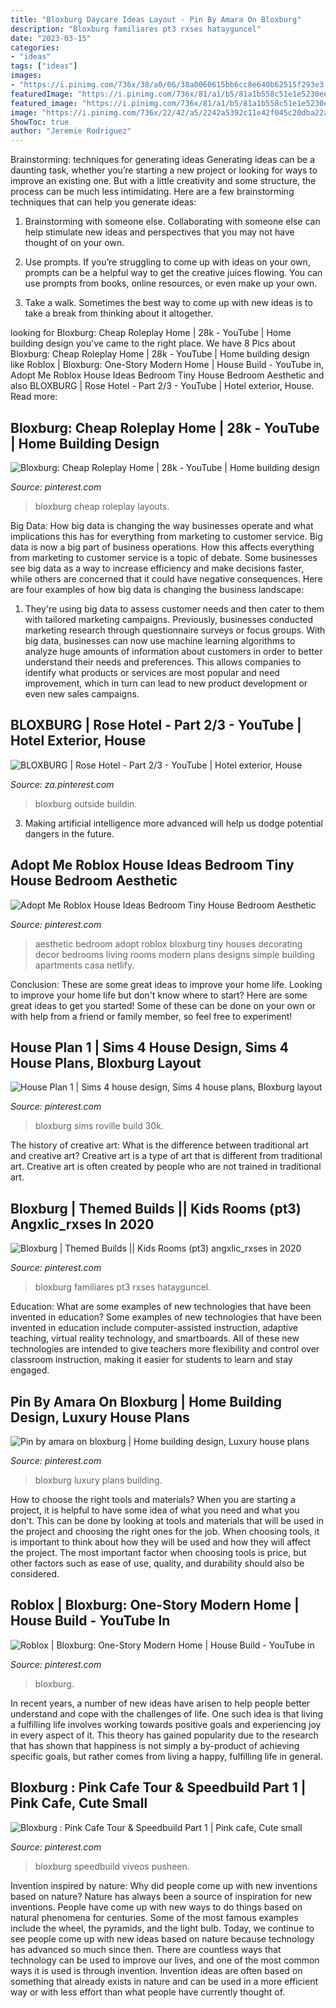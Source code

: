 ```yaml
---
title: "Bloxburg Daycare Ideas Layout - Pin By Amara On Bloxburg"
description: "Bloxburg familiares pt3 rxses hatayguncel"
date: "2023-03-15"
categories:
- "ideas"
tags: ["ideas"]
images:
- "https://i.pinimg.com/736x/38/a0/06/38a0060615bb6cc8e640b62515f293e3.jpg"
featuredImage: "https://i.pinimg.com/736x/81/a1/b5/81a1b558c51e1e5230ee37f721e6fbe4.jpg"
featured_image: "https://i.pinimg.com/736x/81/a1/b5/81a1b558c51e1e5230ee37f721e6fbe4.jpg"
image: "https://i.pinimg.com/736x/22/42/a5/2242a5392c11e42f045c20dba22a75ae.jpg"
ShowToc: true
author: "Jeremie Rodriguez"
---
```



Brainstorming: techniques for generating ideas
Generating ideas can be a daunting task, whether you’re starting a new project or looking for ways to improve an existing one. But with a little creativity and some structure, the process can be much less intimidating.
Here are a few brainstorming techniques that can help you generate ideas:

1. Brainstorming with someone else. Collaborating with someone else can help stimulate new ideas and perspectives that you may not have thought of on your own.

2. Use prompts. If you’re struggling to come up with ideas on your own, prompts can be a helpful way to get the creative juices flowing. You can use prompts from books, online resources, or even make up your own.

3. Take a walk. Sometimes the best way to come up with new ideas is to take a break from thinking about it altogether.

	

		
looking for Bloxburg: Cheap Roleplay Home | 28k - YouTube | Home building design you've came to the right place. We have 8 Pics about Bloxburg: Cheap Roleplay Home | 28k - YouTube | Home building design like Roblox | Bloxburg: One-Story Modern Home | House Build - YouTube in, Adopt Me Roblox House Ideas Bedroom Tiny House Bedroom Aesthetic and also BLOXBURG | Rose Hotel - Part 2/3 - YouTube | Hotel exterior, House. Read more:
		
    
## Bloxburg: Cheap Roleplay Home | 28k - YouTube | Home Building Design

<img loading=lazy src="https://i.pinimg.com/736x/fd/d1/18/fdd118fbfb4741ce9e0b688917bc624a.jpg" onerror="this.onerror=null;this.src='https://tse4.mm.bing.net/th?id=OIP.PfwP4Q1VVQPmVEuAL8vRJAHaFj&amp;pid=15.1';" alt="Bloxburg: Cheap Roleplay Home | 28k - YouTube | Home building design">

_Source: pinterest.com_

>bloxburg cheap roleplay layouts. 

	

Big Data: How big data is changing the way businesses operate and what implications this has for everything from marketing to customer service.
Big data is now a big part of business operations. How this affects everything from marketing to customer service is a topic of debate. Some businesses see big data as a way to increase efficiency and make decisions faster, while others are concerned that it could have negative consequences. Here are four examples of how big data is changing the business landscape:
1) They're using big data to assess customer needs and then cater to them with tailored marketing campaigns. Previously, businesses conducted marketing research through questionnaire surveys or focus groups. With big data, businesses can now use machine learning algorithms to analyze huge amounts of information about customers in order to better understand their needs and preferences. This allows companies to identify what products or services are most popular and need improvement, which in turn can lead to new product development or even new sales campaigns.

    
## BLOXBURG | Rose Hotel - Part 2/3 - YouTube | Hotel Exterior, House

<img loading=lazy src="https://i.pinimg.com/736x/81/a1/b5/81a1b558c51e1e5230ee37f721e6fbe4.jpg" onerror="this.onerror=null;this.src='https://tse3.mm.bing.net/th?id=OIP.VPzMvLovEIPS2ZILE62iFgHaFj&amp;pid=15.1';" alt="BLOXBURG | Rose Hotel - Part 2/3 - YouTube | Hotel exterior, House">

_Source: za.pinterest.com_

>bloxburg outside buildin. 

	

3. Making artificial intelligence more advanced will help us dodge potential dangers in the future.

    
## Adopt Me Roblox House Ideas Bedroom Tiny House Bedroom Aesthetic

<img loading=lazy src="https://i.pinimg.com/736x/38/a0/06/38a0060615bb6cc8e640b62515f293e3.jpg" onerror="this.onerror=null;this.src='https://tse1.mm.bing.net/th?id=OIP.8V3j3pU7u-jEcYFgeVnxfQHaEK&amp;pid=15.1';" alt="Adopt Me Roblox House Ideas Bedroom Tiny House Bedroom Aesthetic">

_Source: pinterest.com_

>aesthetic bedroom adopt roblox bloxburg tiny houses decorating decor bedrooms living rooms modern plans designs simple building apartments casa netlify. 

	

Conclusion: These are some great ideas to improve your home life.
Looking to improve your home life but don't know where to start? Here are some great ideas to get you started! Some of these can be done on your own or with help from a friend or family member, so feel free to experiment!

    
## House Plan 1 | Sims 4 House Design, Sims 4 House Plans, Bloxburg Layout

<img loading=lazy src="https://i.pinimg.com/736x/de/86/76/de86763b3205cce3f274768a6d85c3d5.jpg" onerror="this.onerror=null;this.src='https://tse2.mm.bing.net/th?id=OIP.e3WhZF7qGcO6SKbAjeNg7wHaGt&amp;pid=15.1';" alt="House Plan 1 | Sims 4 house design, Sims 4 house plans, Bloxburg layout">

_Source: pinterest.com_

>bloxburg sims roville build 30k. 

	

The history of creative art: What is the difference between traditional art and creative art?
Creative art is a type of art that is different from traditional art. Creative art is often created by people who are not trained in traditional art.

    
## Bloxburg | Themed Builds || Kids Rooms (pt3) Angxlic_rxses In 2020

<img loading=lazy src="https://i.pinimg.com/736x/af/14/46/af144667cf1438c9b91d92701269041b.jpg" onerror="this.onerror=null;this.src='https://tse2.mm.bing.net/th?id=OIP.xCIqgVX5okzzB-IUQE1XgQHaDl&amp;pid=15.1';" alt="Bloxburg | Themed Builds || Kids Rooms (pt3) angxlic_rxses in 2020">

_Source: pinterest.com_

>bloxburg familiares pt3 rxses hatayguncel. 

	

Education: What are some examples of new technologies that have been invented in education?
Some examples of new technologies that have been invented in education include computer-assisted instruction, adaptive teaching, virtual reality technology, and smartboards. All of these new technologies are intended to give teachers more flexibility and control over classroom instruction, making it easier for students to learn and stay engaged.

    
## Pin By Amara On Bloxburg | Home Building Design, Luxury House Plans

<img loading=lazy src="https://i.pinimg.com/736x/ae/a9/73/aea9732f1e00b521efa68479723361ec.jpg" onerror="this.onerror=null;this.src='https://tse3.mm.bing.net/th?id=OIP.45B_wK5O0dsRk3M-DNL6pgHaDy&amp;pid=15.1';" alt="Pin by amara on bloxburg | Home building design, Luxury house plans">

_Source: pinterest.com_

>bloxburg luxury plans building. 

	

How to choose the right tools and materials?
When you are starting a project, it is helpful to have some idea of what you need and what you don't. This can be done by looking at tools and materials that will be used in the project and choosing the right ones for the job. When choosing tools, it is important to think about how they will be used and how they will affect the project. The most important factor when choosing tools is price, but other factors such as ease of use, quality, and durability should also be considered.

    
## Roblox | Bloxburg: One-Story Modern Home | House Build - YouTube In

<img loading=lazy src="https://i.pinimg.com/736x/22/42/a5/2242a5392c11e42f045c20dba22a75ae.jpg" onerror="this.onerror=null;this.src='https://tse3.mm.bing.net/th?id=OIP.IooRY9bQ4GKGNAQLAbYkBgHaEK&amp;pid=15.1';" alt="Roblox | Bloxburg: One-Story Modern Home | House Build - YouTube in">

_Source: pinterest.com_

>bloxburg. 

	

In recent years, a number of new ideas have arisen to help people better understand and cope with the challenges of life. One such idea is that living a fulfilling life involves working towards positive goals and experiencing joy in every aspect of it. This theory has gained popularity due to the research that has shown that happiness is not simply a by-product of achieving specific goals, but rather comes from living a happy, fulfilling life in general.

    
## Bloxburg : Pink Cafe Tour &amp; Speedbuild Part 1 | Pink Cafe, Cute Small

<img loading=lazy src="https://i.pinimg.com/736x/ee/f2/c7/eef2c7ea08c26b5119207dd5140890c4.jpg" onerror="this.onerror=null;this.src='https://tse3.mm.bing.net/th?id=OIP.V_wwxs0qlLcqQcQ9e-LqxgHaEK&amp;pid=15.1';" alt="Bloxburg : Pink Cafe Tour &amp; Speedbuild Part 1 | Pink cafe, Cute small">

_Source: pinterest.com_

>bloxburg speedbuild viveos pusheen. 

	

Invention inspired by nature: Why did people come up with new inventions based on nature?
Nature has always been a source of inspiration for new inventions. People have come up with new ways to do things based on natural phenomena for centuries. Some of the most famous examples include the wheel, the pyramids, and the light bulb. Today, we continue to see people come up with new ideas based on nature because technology has advanced so much since then. There are countless ways that technology can be used to improve our lives, and one of the most common ways it is used is through invention. Invention ideas are often based on something that already exists in nature and can be used in a more efficient way or with less effort than what people have currently thought of.

